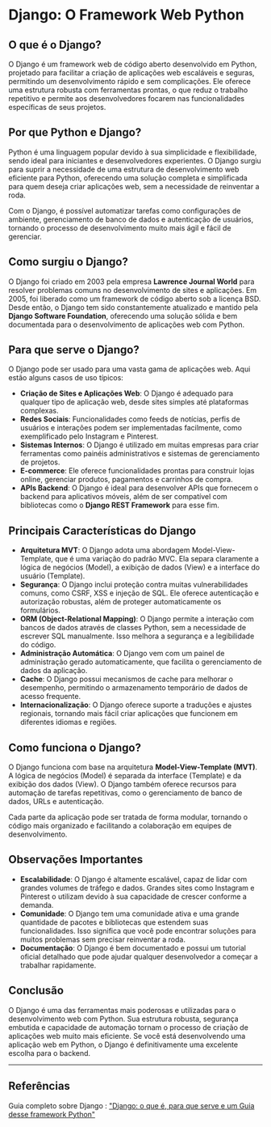 # Django: O Framework Web Python

## O que é o Django?

O Django é um framework web de código aberto desenvolvido em Python, projetado para facilitar a criação de aplicações web escaláveis e seguras, permitindo um desenvolvimento rápido e sem complicações. Ele oferece uma estrutura robusta com ferramentas prontas, o que reduz o trabalho repetitivo e permite aos desenvolvedores focarem nas funcionalidades específicas de seus projetos.

## Por que Python e Django?

Python é uma linguagem popular devido à sua simplicidade e flexibilidade, sendo ideal para iniciantes e desenvolvedores experientes. O Django surgiu para suprir a necessidade de uma estrutura de desenvolvimento web eficiente para Python, oferecendo uma solução completa e simplificada para quem deseja criar aplicações web, sem a necessidade de reinventar a roda. 

Com o Django, é possível automatizar tarefas como configurações de ambiente, gerenciamento de banco de dados e autenticação de usuários, tornando o processo de desenvolvimento muito mais ágil e fácil de gerenciar.

## Como surgiu o Django?

O Django foi criado em 2003 pela empresa **Lawrence Journal World** para resolver problemas comuns no desenvolvimento de sites e aplicações. Em 2005, foi liberado como um framework de código aberto sob a licença BSD. Desde então, o Django tem sido constantemente atualizado e mantido pela **Django Software Foundation**, oferecendo uma solução sólida e bem documentada para o desenvolvimento de aplicações web com Python.

## Para que serve o Django?

O Django pode ser usado para uma vasta gama de aplicações web. Aqui estão alguns casos de uso típicos:

- **Criação de Sites e Aplicações Web**: O Django é adequado para qualquer tipo de aplicação web, desde sites simples até plataformas complexas.
- **Redes Sociais**: Funcionalidades como feeds de notícias, perfis de usuários e interações podem ser implementadas facilmente, como exemplificado pelo Instagram e Pinterest.
- **Sistemas Internos**: O Django é utilizado em muitas empresas para criar ferramentas como painéis administrativos e sistemas de gerenciamento de projetos.
- **E-commerce**: Ele oferece funcionalidades prontas para construir lojas online, gerenciar produtos, pagamentos e carrinhos de compra.
- **APIs Backend**: O Django é ideal para desenvolver APIs que fornecem o backend para aplicativos móveis, além de ser compatível com bibliotecas como o **Django REST Framework** para esse fim.

## Principais Características do Django

- **Arquitetura MVT**: O Django adota uma abordagem Model-View-Template, que é uma variação do padrão MVC. Ela separa claramente a lógica de negócios (Model), a exibição de dados (View) e a interface do usuário (Template).
- **Segurança**: O Django inclui proteção contra muitas vulnerabilidades comuns, como CSRF, XSS e injeção de SQL. Ele oferece autenticação e autorização robustas, além de proteger automaticamente os formulários.
- **ORM (Object-Relational Mapping)**: O Django permite a interação com bancos de dados através de classes Python, sem a necessidade de escrever SQL manualmente. Isso melhora a segurança e a legibilidade do código.
- **Administração Automática**: O Django vem com um painel de administração gerado automaticamente, que facilita o gerenciamento de dados da aplicação.
- **Cache**: O Django possui mecanismos de cache para melhorar o desempenho, permitindo o armazenamento temporário de dados de acesso frequente.
- **Internacionalização**: O Django oferece suporte a traduções e ajustes regionais, tornando mais fácil criar aplicações que funcionem em diferentes idiomas e regiões.

## Como funciona o Django?

O Django funciona com base na arquitetura **Model-View-Template (MVT)**. A lógica de negócios (Model) é separada da interface (Template) e da exibição dos dados (View). O Django também oferece recursos para automação de tarefas repetitivas, como o gerenciamento de banco de dados, URLs e autenticação.

Cada parte da aplicação pode ser tratada de forma modular, tornando o código mais organizado e facilitando a colaboração em equipes de desenvolvimento.

## Observações Importantes

- **Escalabilidade**: O Django é altamente escalável, capaz de lidar com grandes volumes de tráfego e dados. Grandes sites como Instagram e Pinterest o utilizam devido à sua capacidade de crescer conforme a demanda.
- **Comunidade**: O Django tem uma comunidade ativa e uma grande quantidade de pacotes e bibliotecas que estendem suas funcionalidades. Isso significa que você pode encontrar soluções para muitos problemas sem precisar reinventar a roda.
- **Documentação**: O Django é bem documentado e possui um tutorial oficial detalhado que pode ajudar qualquer desenvolvedor a começar a trabalhar rapidamente.

## Conclusão

O Django é uma das ferramentas mais poderosas e utilizadas para o desenvolvimento web com Python. Sua estrutura robusta, segurança embutida e capacidade de automação tornam o processo de criação de aplicações web muito mais eficiente. Se você está desenvolvendo uma aplicação web em Python, o Django é definitivamente uma excelente escolha para o backend.

---

## Referências

Guia completo sobre Django : ["Django: o que é, para que serve e um Guia desse framework Python"](https://www.alura.com.br/artigos/django-framework?utm_term=&utm_campaign=topo-aon-search-gg-dsa-artigos_conteudos&utm_source=google&utm_medium=cpc&campaign_id=11384329873_164240702375_703935132410&utm_id=11384329873_164240702375_703935132410&hsa_acc=7964138385&hsa_cam=topo-aon-search-gg-dsa-artigos_conteudos&hsa_grp=164240702375&hsa_ad=703935132410&hsa_src=g&hsa_tgt=aud-409949667484:dsa-2276348409543&hsa_kw=&hsa_mt=&hsa_net=google&hsa_ver=3&gad_source=1&gclid=Cj0KCQjwzYLABhD4ARIsALySuCRR9Jtxul24Ph7F_RS3EaSzP2DwTDfIxzztcZP2Zj8XTSHOrujb6pUaAqJHEALw_wcB)

